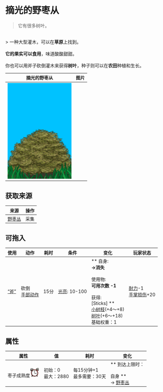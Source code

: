 # 摘光的野枣从  
> 它有很多树叶。  
<br>  
> 一种大型灌木，可以在<b>草原</b>上找到。<br><br><b>它的果实可以食用</b>，味道酸酸甜甜。<br><br>你也可以用斧子砍倒灌木来获得<b>树叶</b>，种子则可以在<b>农田</b>种植和生长。  
  
  摘光的野枣从  |   图片   
 ----  |  ----:   
   |  <img decoding="async" src="Sprite/WildJujubeCleared.png" href="a.md" style="max-width:300px;max-height:300px;">   
  
## 获取来源  
来源  |  操作  
----  |  ----  
[野枣丛](WildJujube.md)  |  采集  
## 可拖入  
使用  |  动作  |  耗时  |  条件  |  变化  |  玩家状态  
----  |  ----  |  ----  |  ----  |  ----  |  ----  
[“斧”](tag_Axe.md)  |  砍倒<br>[手部动作](HandAction.md)  |  15分  |  [光亮](Light.md): 10-100  |  ** 自身: **<br>→消失<br><br>** 使用物: **<br>可用次数  -1<br><br>** 获得: **<br>** [Sticks] **<br>  [小树枝](Sticks.md)(+4～+8)<br>  [树叶](LeavesFresh.md)(+6～+18)<br>基础权重：1  |  [耐力](Stamina.md)-1<br>[手掌损伤](HandDamage.md)+20  
## 属性   
属性  |  值  |  耗时  |  变化  
----  |  ----  |  ----  |  ----  
枣子成熟度<img decoding="async" src="Sprite/AlarmClock.png" href="a.md" style="max-width:30px;max-height:30px;">  |  初始：0<br>最大：2880  |  每15分钟+1<br>最多需要：30天  |  ** 到达上限时： **<br><br>** 自身 **<br>→ [野枣丛](WildJujube.md)  


<script>document.title="摘光的野枣从 - 卡牌生存百科 Card Survival Wiki";</script>